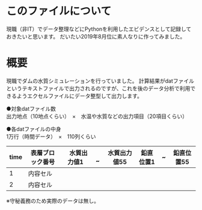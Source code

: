 # このファイルについて
現職（非IT）でデータ整理などにPythonを利用したエビデンスとして記録しておきたいと思います。
だいたい2019年8月位に素人なりに作ってみました。

# 概要
現職でダムの水質シミュレーションを行っていました。
計算結果がdatファイルというテキストファイルで出力されるのですが、これを後のデータ分析で利用できるようエクセルファイルにデータ整型して出力します。

●対象datファイル数<br>
出力地点（10地点くらい）　×　水温や水質などの出力項目（20項目くらい）

●各datファイルの中身<br>
1万行（時間データ）　×　110列くらい

| time | 表層ブロック番号 |　水質出力値1 |　~ |水質出力値55 | 鉛直位置1| ~|鉛直位置55|
| -------- | ----- | ---- | ---- |---- |---- |---- |---- |
| 1  | 内容セル  | |
| 2  | 内容セル  | |

※守秘義務のため実際のデータは無し。
